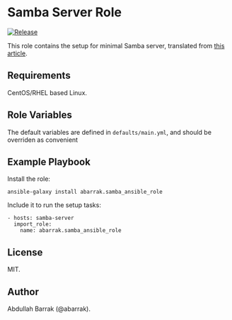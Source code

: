Samba Server Role
=================

[![Release](https://github.com/abarrak/samba-ansible-role/actions/workflows/release.yml/badge.svg)](https://github.com/abarrak/samba-ansible-role/actions/workflows/release.yml)

This role contains the setup for minimal Samba server, translated from [this article](https://www.redhat.com/sysadmin/getting-started-samba).

Requirements
------------

CentOS/RHEL based Linux.

Role Variables
--------------

The default variables are defined in `defaults/main.yml`, and should be overriden as convenient

Example Playbook
----------------

Install the role:

    ansible-galaxy install abarrak.samba_ansible_role

Include it to run the setup tasks:

    - hosts: samba-server
      import_role:
        name: abarrak.samba_ansible_role

License
-------

MIT.

Author
------

Abdullah Barrak (@abarrak).
